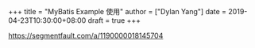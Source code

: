 +++
title = "MyBatis Example 使用"
author = ["Dylan Yang"]
date = 2019-04-23T10:30:00+08:00
draft = true
+++

<https://segmentfault.com/a/1190000018145704>

